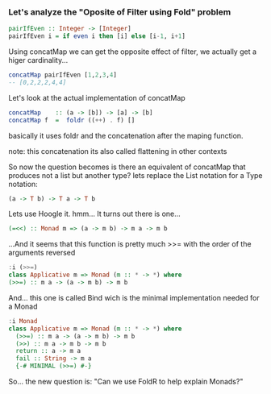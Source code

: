 ### Let's analyze the "Oposite of Filter using Fold" problem

```haskell
pairIfEven :: Integer -> [Integer]
pairIfEven i = if even i then [i] else [i-1, i+1]
```

Using concatMap we can get the opposite effect of filter, we actually get a higer cardinality...
```haskell
concatMap pairIfEven [1,2,3,4]
-- [0,2,2,2,4,4]
```
Let's look at the actual implementation of concatMap 

```haskell
concatMap    :: (a -> [b]) -> [a] -> [b]
concatMap f  =  foldr ((++) . f) []
```
basically it uses foldr and the concatenation after the maping function.

note: this concatenation its also called flattening in other contexts

So now the question becomes is there an equivalent of concatMap that 
produces not a list but another type? lets replace the List notation for a Type notation:

```haskell
(a -> T b) -> T a -> T b
```

Lets use Hoogle it. hmm... It turns out there is one...
```haskell
(=<<) :: Monad m => (a -> m b) -> m a -> m b
```

...And it seems that this function is pretty much  >>= with the order of the arguments reversed

```haskell
:i (>>=)
class Applicative m => Monad (m :: * -> *) where
(>>=) :: m a -> (a -> m b) -> m b
```

And... this one is called Bind wich is the minimal implementation needed for a Monad

```haskell
:i Monad
class Applicative m => Monad (m :: * -> *) where
  (>>=) :: m a -> (a -> m b) -> m b
  (>>) :: m a -> m b -> m b
  return :: a -> m a
  fail :: String -> m a
  {-# MINIMAL (>>=) #-}
```

So... the new question is: "Can we use FoldR to help explain Monads?" 
